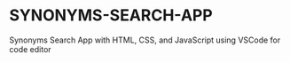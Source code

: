 # SYNONYMS-SEARCH-APP
Synonyms Search App with HTML, CSS, and JavaScript using VSCode for code editor
